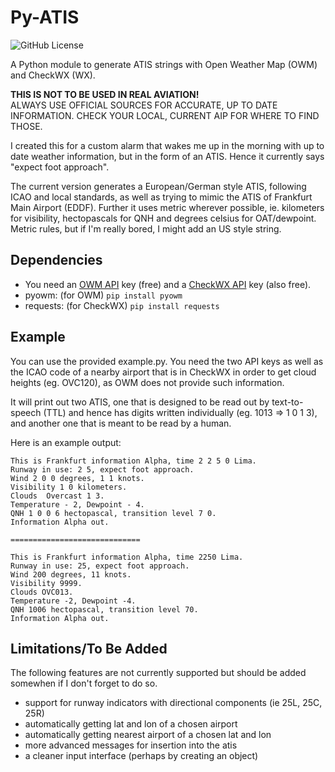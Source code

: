 # Py-ATIS
![GitHub License](https://img.shields.io/github/license/faramire/py-atis)

A Python module to generate ATIS strings with Open Weather Map (OWM) and CheckWX (WX).

**THIS IS NOT TO BE USED IN REAL AVIATION!**  
ALWAYS USE OFFICIAL SOURCES FOR ACCURATE, UP TO DATE INFORMATION. CHECK YOUR LOCAL, CURRENT AIP FOR WHERE TO FIND THOSE.

I created this for a custom alarm that wakes me up in the morning with up to date weather information, but in the form of an ATIS. Hence it currently says "expect foot approach".

The current version generates a European/German style ATIS, following ICAO and local standards, as well as trying to mimic the ATIS of Frankfurt Main Airport (EDDF).
Further it uses metric wherever possible, ie. kilometers for visibility, hectopascals for QNH and degrees celsius for OAT/dewpoint.
Metric rules, but if I'm really bored, I might add an US style string.

## Dependencies
- You need an [OWM API](https://openweathermap.org/) key (free) and a [CheckWX API](https://www.checkwxapi.com/) key (also free).
- pyowm: (for OWM) ``pip install pyowm``
- requests: (for CheckWX) ``pip install requests``

## Example
You can use the provided example.py. You need the two API keys as well as the ICAO code of a nearby airport that is in CheckWX in order to get cloud heights (eg. OVC120), as OWM does not provide such information.

It will print out two ATIS, one that is designed to be read out by text-to-speech (TTL) and hence has digits written individually (eg. 1013 => 1 0 1 3), and another one that is meant to be read by a human.

Here is an example output:
```
This is Frankfurt information Alpha, time 2 2 5 0 Lima.
Runway in use: 2 5, expect foot approach.
Wind 2 0 0 degrees, 1 1 knots.
Visibility 1 0 kilometers.
Clouds  Overcast 1 3.
Temperature - 2, Dewpoint - 4.
QNH 1 0 0 6 hectopascal, transition level 7 0.
Information Alpha out.

=============================

This is Frankfurt information Alpha, time 2250 Lima.
Runway in use: 25, expect foot approach.
Wind 200 degrees, 11 knots.
Visibility 9999.
Clouds OVC013.
Temperature -2, Dewpoint -4.
QNH 1006 hectopascal, transition level 70.
Information Alpha out.
```
## Limitations/To Be Added

The following features are not currently supported but should be added somewhen if I don't forget to do so.

- support for runway indicators with directional components (ie 25L, 25C, 25R)
- automatically getting lat and lon of a chosen airport
- automatically getting nearest airport of a chosen lat and lon
- more advanced messages for insertion into the atis
- a cleaner input interface (perhaps by creating an object) 
